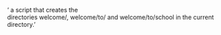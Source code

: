 ‘ a script that creates the directories welcome/, welcome/to/ and welcome/to/school in the current directory.’
